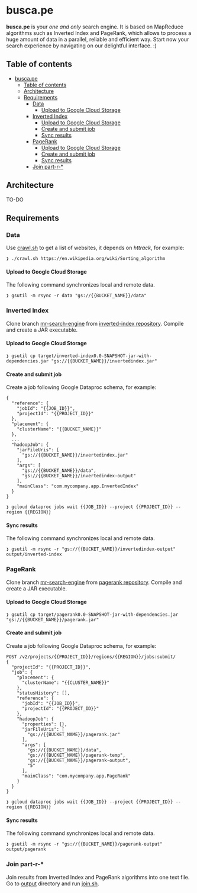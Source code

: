 # busca.pe

**busca.pe** is your _one and only_ search engine. It is based on MapReduce algorithms such as Inverted Index and PageRank, which allows to process a huge amount of data in a parallel, reliable and efficient way. Start now your search experience by navigating on our delightful interface. :)

## Table of contents

- [busca.pe](#buscape)
  - [Table of contents](#table-of-contents)
  - [Architecture](#architecture)
  - [Requirements](#requirements)
    - [Data](#data)
      - [Upload to Google Cloud Storage](#upload-to-google-cloud-storage)
    - [Inverted Index](#inverted-index)
      - [Upload to Google Cloud Storage](#upload-to-google-cloud-storage-1)
      - [Create and submit job](#create-and-submit-job)
      - [Sync results](#sync-results)
    - [PageRank](#pagerank)
      - [Upload to Google Cloud Storage](#upload-to-google-cloud-storage-2)
      - [Create and submit job](#create-and-submit-job-1)
      - [Sync results](#sync-results-1)
    - [Join part-r-\*](#join-part-r---)

## Architecture

TO-DO

## Requirements

### Data

Use [crawl.sh](./crawl.sh) to get a list of websites, it depends on _httrack_, for example:

```
❯ ./crawl.sh https://en.wikipedia.org/wiki/Sorting_algorithm
```

#### Upload to Google Cloud Storage

The following command synchronizes local and remote data.

```
❯ gsutil -m rsync -r data "gs://{{BUCKET_NAME}}/data"
```

### Inverted Index

Clone branch [mr-search-engine](https://github.com/sharon1161/inverted-index/tree/mr-search-engine) from [inverted-index repository](https://github.com/sharon1160/inverted-index). Compile and create a JAR executable.

#### Upload to Google Cloud Storage

```
❯ gsutil cp target/inverted-index0.0-SNAPSHOT-jar-with-dependencies.jar "gs://{{BUCKET_NAME}}/invertedindex.jar"
```

#### Create and submit job

Create a job following Google Dataproc schema, for example:

```
{
  "reference": {
    "jobId": "{{JOB_ID}}",
    "projectId": "{{PROJECT_ID}}"
  },
  "placement": {
    "clusterName": "{{BUCKET_NAME}}"
  },
  ...
  "hadoopJob": {
    "jarFileUris": [
      "gs://{{BUCKET_NAME}}/invertedindex.jar"
    ],
    "args": [
      "gs://{{BUCKET_NAME}}/data",
      "gs://{{BUCKET_NAME}}/invertedindex-output"
    ],
    "mainClass": "com.mycompany.app.InvertedIndex"
  }
}
```

```
❯ gcloud dataproc jobs wait {{JOB_ID}} --project {{PROJECT_ID}} --region {{REGION}}
```

#### Sync results

The following command synchronizes local and remote data.

```
❯ gsutil -m rsync -r "gs://{{BUCKET_NAME}}/invertedindex-output" output/inverted-index
```

### PageRank

Clone branch [mr-search-engine](https://github.com/jersonzc/pagerank/tree/mr-search-engine) from [pagerank repository](https://github.com/jersonzc/pagerank). Compile and create a JAR executable.

#### Upload to Google Cloud Storage

```
❯ gsutil cp target/pagerank0.0-SNAPSHOT-jar-with-dependencies.jar  "gs://{{BUCKET_NAME}}/pagerank.jar"
```

#### Create and submit job

Create a job following Google Dataproc schema, for example:

```
POST /v2/projects/{{PROJECT_ID}}/regions/{{REGION}}/jobs:submit/
{
  "projectId": "{{PROJECT_ID}}",
  "job": {
    "placement": {
      "clusterName": "{{CLUSTER_NAME}}"
    },
    "statusHistory": [],
    "reference": {
      "jobId": "{{JOB_ID}}",
      "projectId": "{{PROJECT_ID}}"
    },
    "hadoopJob": {
      "properties": {},
      "jarFileUris": [
        "gs://{{BUCKET_NAME}}/pagerank.jar"
      ],
      "args": [
        "gs://{{BUCKET_NAME}}/data",
        "gs://{{BUCKET_NAME}}/pagerank-temp",
        "gs://{{BUCKET_NAME}}/pagerank-output",
        "5"
      ],
      "mainClass": "com.mycompany.app.PageRank"
    }
  }
}
```

```
❯ gcloud dataproc jobs wait {{JOB_ID}} --project {{PROJECT_ID}} --region {{REGION}}
```

#### Sync results

The following command synchronizes local and remote data.

```
❯ gsutil -m rsync -r "gs://{{BUCKET_NAME}}/pagerank-output" output/pagerank
```

### Join part-r-\*

Join results from Inverted Index and PageRank algorithms into one text file. Go to [output](output) directory and run [join.sh](output/join.sh).
